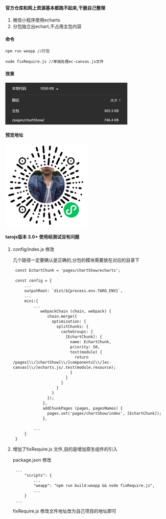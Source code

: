 #### 官方仓库和网上资源基本都跑不起来,干脆自己整理

1. 微信小程序使用echarts
2. 分包独立出echart,不占用主包内容

#### 命令 
    npm run weapp //打包
    
    node fixRequire.js //单独处理ec-canvas.js文件

#### 效果
![TaroECharts预览地址](./result.png)

#### 预览地址
![TaroECharts预览地址](./qr.jpg)


#### tarojs版本 3.0+ 使用经测试没有问题

1. config/index.js 修改

    几个路径一定要确认是正确的,分包的模块需要放在对应的目录下

        const EchartChunk = 'pages/chartShow/echarts';

        const config = {
            ...
            outputRoot: `dist/${process.env.TARO_ENV}`,
            ...
            mini:{
                ...
                   webpackChain (chain, webpack) {
                      chain.merge({
                        optimization: {
                          splitChunks: {
                            cacheGroups: {
                              [EchartChunk]: {
                                name: EchartChunk,
                                priority: 50,
                                test(module) {
                                  return /pages[\\/]chartShow[\\/]components[\\/]ec-canvas[\\/]echarts.js/.test(module.resource);
                                }
                              }
                            }
                          }
                        }
                      });
                    },
                    addChunkPages (pages, pagesNames) {
                      pages.set('pages/chartShow/index', [EchartChunk]);
                    },
                
                ...
            }
        }

2. 增加了fixRequire.js 文件,目的是增加原生组件的引入
    
    package.json 修改

        ...
            "scripts": {
                ...
                "weapp": "npm run build:weapp && node fixRequire.js",
                ...
            }
        ...

    fixRequire.js 修改文件地址改为自己项目的地址即可
        
        
